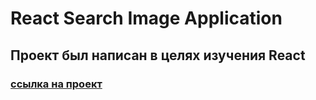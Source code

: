 # React Search Image Application
## Проект был написан в целях изучения React
### [ссылка на проект](https://trunov.github.io/react-app-cards/)